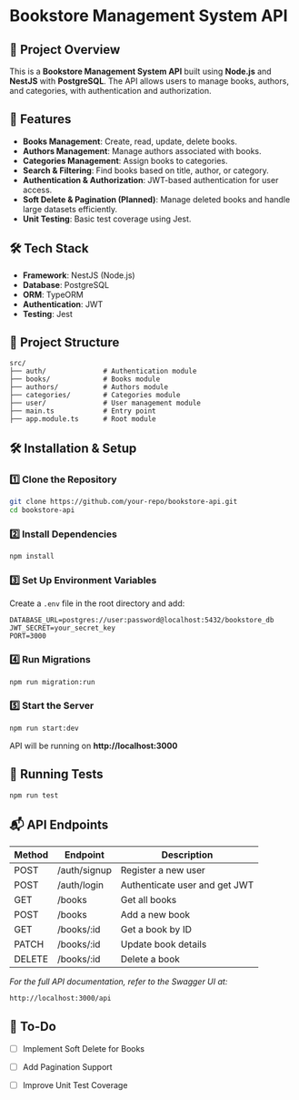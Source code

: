# Bookstore Management System API

## 📖 Project Overview
This is a **Bookstore Management System API** built using **Node.js** and **NestJS** with **PostgreSQL**. The API allows users to manage books, authors, and categories, with authentication and authorization.

## 🚀 Features
- **Books Management**: Create, read, update, delete books.
- **Authors Management**: Manage authors associated with books.
- **Categories Management**: Assign books to categories.
- **Search & Filtering**: Find books based on title, author, or category.
- **Authentication & Authorization**: JWT-based authentication for user access.
- **Soft Delete & Pagination (Planned)**: Manage deleted books and handle large datasets efficiently.
- **Unit Testing**: Basic test coverage using Jest.

## 🛠 Tech Stack
- **Framework**: NestJS (Node.js)
- **Database**: PostgreSQL
- **ORM**: TypeORM
- **Authentication**: JWT
- **Testing**: Jest

## 📂 Project Structure
```
src/
├── auth/              # Authentication module
├── books/             # Books module
├── authors/           # Authors module
├── categories/        # Categories module
├── user/              # User management module
├── main.ts            # Entry point
├── app.module.ts      # Root module
```

## 🛠 Installation & Setup
### 1️⃣ Clone the Repository
```sh
git clone https://github.com/your-repo/bookstore-api.git
cd bookstore-api
```

### 2️⃣ Install Dependencies
```sh
npm install
```

### 3️⃣ Set Up Environment Variables
Create a `.env` file in the root directory and add:
```
DATABASE_URL=postgres://user:password@localhost:5432/bookstore_db
JWT_SECRET=your_secret_key
PORT=3000
```

### 4️⃣ Run Migrations
```sh
npm run migration:run
```

### 5️⃣ Start the Server
```sh
npm run start:dev
```
API will be running on **http://localhost:3000**

## 🧪 Running Tests
```sh
npm run test
```

## 📬 API Endpoints
| Method | Endpoint              | Description |
|--------|----------------------|-------------|
| POST   | /auth/signup         | Register a new user |
| POST   | /auth/login          | Authenticate user and get JWT |
| GET    | /books               | Get all books |
| POST   | /books               | Add a new book |
| GET    | /books/:id           | Get a book by ID |
| PATCH  | /books/:id           | Update book details |
| DELETE | /books/:id           | Delete a book |

_For the full API documentation, refer to the Swagger UI at:_
```sh
http://localhost:3000/api
```

## 📌 To-Do
- [ ] Implement Soft Delete for Books
- [ ] Add Pagination Support
- [ ] Improve Unit Test Coverage

